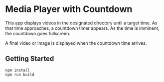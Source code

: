 # Media Player with Countdown #

This app displays videos in the designated directory until a target time. As
that time approaches, a countdown timer appears. As the time is imminent, the
countdown goes fullscreen.

A final video or image is displayed when the countdown time arrives.

## Getting Started ##

```
npm install
npm run build
```